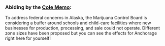 ### Abiding by the [Cole Memo](https://en.wikipedia.org/wiki/James_M._Cole#August.2C_2013_.22Cole_Memo.22):

To address federal concerns in Alaska, the Marijuana Control Board is considering a buffer around schools and child-care facilities where new businesses for production, processing, and sale could not operate. Different zone sizes have been proposed but you can see the effects for Anchorage right here for yourself! 